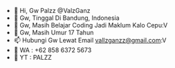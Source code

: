 - 👋 Hi, Gw Palzz @ValzGanz
- 👀 Gw, Tinggal Di Bandung, Indonesia
- 🌱 Gw, Masih Belajar Coding Jadi Maklum Kalo Cepu:V
- 💞️ Gw, Masih Umur 17 Tahun
- 📫 Hubungi Gw Lewat Email vallzganzz@gmail.com:V
- 🛐 WA : +62 858 6372 5673 
- 🤖 YT : PALZZ

<!---
ValzGanz/ValzGanz is a ✨ special ✨ repository because its `README.md` (this file) appears on your GitHub profile.
You can click the Preview link to take a look at your changes.
--->
